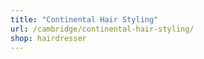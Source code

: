 ```yaml
---
title: "Continental Hair Styling"
url: /cambridge/continental-hair-styling/
shop: hairdresser
---
```

